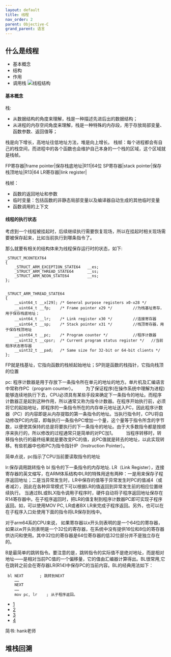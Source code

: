```yaml
---
layout: default
title: 线程
nav_order: 2
parent: Objective-C
grand_parent: 语言
---
```


## 什么是线程

- 基本概念
- 结构
- 作用
- 调用栈
![线程结构](../../../images/iOS/线程结构.png)

#### 基本概念
栈:
- 从数据结构的角度来理解，栈是一种描述先进后出的数据结构；
- 从进程的内存空间角度来理解，栈是一种特殊的内存段，用于存放局部变量、函数参数、返回值等；

栈是向下增长，高地址往低地址方法，堆是向上增长。
栈帧：每个进程都会有自己的栈空间，而进程中的各个函数也会维护自己本身的一个栈的区域，这个区域就是栈帧。

FP寄存器|frame pointer|保存栈底地址|R11|64位
SP寄存器|stack pointer|保存栈顶地址|R13|64
LR寄存器|link register|

栈帧：
- 函数的返回地址和参数
- 临时变量：包括函数的非静态局部变量以及编译器自动生成的其他临时变量
- 函数调用的上下文

#### 线程的执行状态
考虑到一个线程被挂起时，后续继续执行需要恢复现场，所以在挂起时相关现场需要被保存起来，比如当前执行到哪条指令了。

那么就要有相关的结构体来为线程保存运行时的状态，如下:

~~~Objecive-C   
_STRUCT_MCONTEXT64
{
    _STRUCT_ARM_EXCEPTION_STATE64   __es;
    _STRUCT_ARM_THREAD_STATE64      __ss;
    _STRUCT_ARM_NEON_STATE64        __ns;
};


_STRUCT_ARM_THREAD_STATE64
{
    __uint64_t __x[29]; /* General purpose registers x0-x28 */
    __uint64_t __fp;    /* Frame pointer x29 */         //为栈基址寄存，用于保存栈底地址；
    __uint64_t __lr;    /* Link register x30 */         //连接寄存器
    __uint64_t __sp;    /* Stack pointer x31 */         //栈顶寄存器，用于保存栈顶地址
    __uint64_t __pc;    /* Program counter */           //程序计数器
    __uint32_t __cpsr;  /* Current program status register */   //当前程序状态寄存器
    __uint32_t __pad;   /* Same size for 32-bit or 64-bit clients */
};
~~~

FP就是栈基址，它指向函数的栈帧起始地址；SP则是函数的栈指针，它指向栈顶的位置

pc:
程序计数器是用于存放下一条指令所在单元的地址的地方。单片机及汇编语言中常称作PC（program counter）。 　　为了保证程序(在操作系统中理解为进程)能够连续地执行下去，CPU必须具有某些手段来确定下一条指令的地址。而程序计数器正是起到这种作用，所以通常又称为指令计数器。在程序开始执行前，必须将它的起始地址，即程序的一条指令所在的内存单元地址送入PC，因此程序计数器（PC）的内容即是从内存提取的第一条指令的地址。当执行指令时，CPU将自动修改PC的内容，即每执行一条指令PC增加一个量，这个量等于指令所含的字节数，以便使其保持的总是将要执行的下一条指令的地址。由于大多数指令都是按顺序来执行的，所以修改的过程通常只是简单的对PC加1。 　　当程序转移时，转移指令执行的最终结果就是要改变PC的值，此PC值就是转去的地址，以此实现转移。有些机器中也称PC为指令指针IP（Instruction Pointer）。

简单点说，pc指示了CPU当前要读取指令的地址

lr:保存调用跳转指令 bl 指令的下一条指令的内存地址.
LR（Link Register），连接寄存器的英文缩写，在ARM体系结构中LR的特殊用途有两种：一是用来保存子程序返回地址；二是当异常发生时，LR中保存的值等于异常发生时PC的值减4（或者减2），因此在各种异常模式下可以根据LR的值返回到异常发生前的相应位置继续执行。
当通过BL或BLX指令调用子程序时，硬件自动将子程序返回地址保存在R14寄存器中。在子程序返回时，把LR的值复制到程序计数器PC即可实现子程序返回。如，可以使用MOV PC, LR或者BX LR来完成子程序返回。另外，也可以在在子程序入口处使用下面的指令将LR保存到栈中。

对于arm64系的CPU来说， 如果寄存器以x开头则表明的是一个64位的寄存器，如果以w开头则表明是一个32位的寄存器，在系统中没有提供16位和8位的寄存器供访问和使用。其中32位的寄存器是64位寄存器的低32位部分并不是独立存在的。

B是最简单的跳转指令。要注意的是，跳转指令的实际值不是绝对地址，而是相对地址——是相对当前PC值的一个偏移量，它的值由汇编器计算得出。BL很常用,它在跳转之前会在寄存器LR(R14)中保存PC的当前内容。BL的经典用法如下：
~~~
 bl NEXT       ; 跳转到NEXT 
    …… 
    NEXT 
    …… 
    mov pc, lr    ; 从子程序返回。
~~~

- [1](http://blog.chinaunix.net/uid-16459552-id-3364761.html)
- [2](https://www.veryarm.com/106579.html)
- [3](https://juejin.im/post/5cadeda55188251ad87b0eed)
- [4](https://www.jianshu.com/p/91c5dc0a8bb9)

简书: hank老师

## 堆栈回溯


